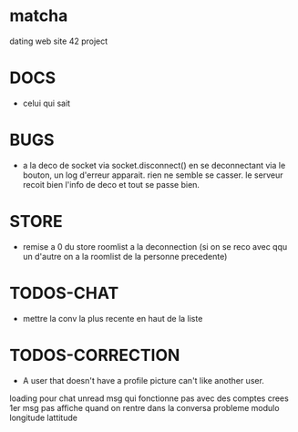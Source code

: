 # matcha
dating web site 42 project 

# DOCS

- celui qui sait

# BUGS

- a la deco de socket via socket.disconnect() en se deconnectant via le bouton, un log d'erreur apparait. rien ne semble se casser. le serveur recoit bien l'info de deco et tout se passe bien.

# STORE

- remise a 0 du store roomlist a la deconnection (si on se reco avec qqu un d'autre on a la roomlist de la personne precedente)

# TODOS-CHAT

- mettre la conv la plus recente en haut de la liste

# TODOS-CORRECTION

- A user that doesn't have a profile picture can't like another user.


loading pour chat 
unread msg qui fonctionne pas avec des comptes crees
1er msg pas affiche quand on rentre dans la conversa
probleme modulo longitude lattitude